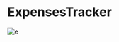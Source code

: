 # ExpensesTracker
![e](https://user-images.githubusercontent.com/34211963/217905810-61729b20-889f-478c-b0fb-3f8d4cef63de.png)
